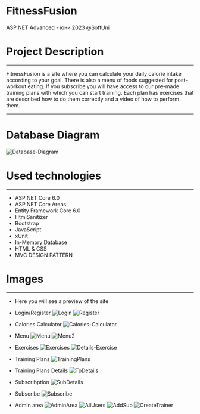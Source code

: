 # FitnessFusion
ASP.NET Advanced - юни 2023 @SoftUni

# Project Description
<hr>  
FitnessFusion is a site where you can calculate your daily calorie intake according to your goal. There is also a menu of foods suggested for post-workout eating. If you subscribe you will have access to our pre-made training plans with which you can start training. Each plan has exercises that are described how to do them correctly and a video of how to perform them.
<hr>

# Database Diagram

![Database-Diagram](https://github.com/V-Mitev/FitnessFusion/assets/127354641/4bd9502f-e284-4ecf-a57f-86eee1cb365f)

# Used technologies
<hr>

- ASP.NET Core 6.0
- ASP.NET Core Areas
- Entity Framework Core 6.0
- HtmlSanitizer
- Bootstrap
- JavaScript
- xUnit
- In-Memory Database
- HTML & CSS
- MVC DESIGN PATTERN

# Images

<hr>

- Here you will see a preview of the site
  
- Login/Register
![Login](https://github.com/V-Mitev/FitnessFusion/assets/127354641/5ab67173-3f5c-4b10-a9e0-0cbe191623a4)
![Register](https://github.com/V-Mitev/FitnessFusion/assets/127354641/f6237a59-f8a3-4212-bfdd-477663f750e9)

- Calories Calculator
![Calories-Calculator](https://github.com/V-Mitev/FitnessFusion/assets/127354641/7e8ce7bd-53c9-429b-8eb0-a99dddc0532e)

- Menu
![Menu](https://github.com/V-Mitev/FitnessFusion/assets/127354641/651b3adb-5bf9-4ef7-b2ef-72aa2b21e2d3)
![Menu2](https://github.com/V-Mitev/FitnessFusion/assets/127354641/0386083f-4c53-40bd-b1d8-e005f7df632b)

- Exercises
![Exercises](https://github.com/V-Mitev/FitnessFusion/assets/127354641/df94d960-1229-44ff-8c6a-3db544c8cdfe)
![Details-Exercise](https://github.com/V-Mitev/FitnessFusion/assets/127354641/336d2333-d03e-43c6-89d2-a69e6ba193e8)

- Training Plans
![TrainingPlans](https://github.com/V-Mitev/FitnessFusion/assets/127354641/9eb427b3-7697-4745-918d-8043bce851f8)

- Training Plans Details
![TpDetails](https://github.com/V-Mitev/FitnessFusion/assets/127354641/90d0e901-2e10-4faa-bc7d-aaa7842dc147)

- Subscribption
![SubDetails](https://github.com/V-Mitev/FitnessFusion/assets/127354641/3090296d-7428-4d28-80ee-1553a08ed476)

- Subscribe
![Subscribe](https://github.com/V-Mitev/FitnessFusion/assets/127354641/20d34d38-61c0-4e51-83ba-4767fe832bd7)

- Admin area
![AdminArea](https://github.com/V-Mitev/FitnessFusion/assets/127354641/71db9e39-d272-4c78-871d-b3c3ad1372f2)
![AllUsers](https://github.com/V-Mitev/FitnessFusion/assets/127354641/864243c9-8166-4883-aa0f-0fa003663aed)
![AddSub](https://github.com/V-Mitev/FitnessFusion/assets/127354641/61cc76a8-6c17-4d9f-9b61-80412b7bb674)
![CreateTrainer](https://github.com/V-Mitev/FitnessFusion/assets/127354641/9272ff8d-190d-44d5-a808-f2e1ff9594c2)
